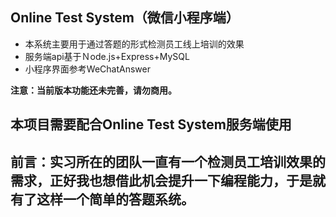 ## Online Test System（微信小程序端）


- 本系统主要用于通过答题的形式检测员工线上培训的效果
- 服务端api基于Ｎode.js+Express+MySQL
- 小程序界面参考WeChatAnswer


**注意：当前版本功能还未完善，请勿商用。**

## 本项目需要配合Online Test System服务端使用

## 前言：实习所在的团队一直有一个检测员工培训效果的需求，正好我也想借此机会提升一下编程能力，于是就有了这样一个简单的答题系统。

